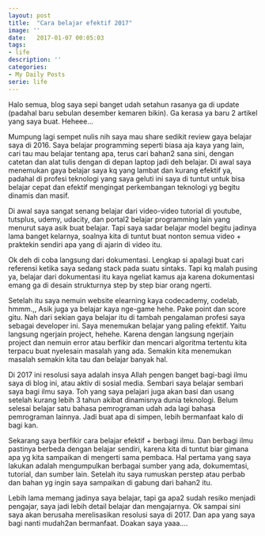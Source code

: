```yaml
---
layout: post
title:  "Cara belajar efektif 2017"
image: ''
date:   2017-01-07 00:05:03
tags:
- life
description: ''
categories:
- My Daily Posts
serie: life
---
```


Halo semua, blog saya sepi banget udah setahun rasanya ga di update (padahal baru sebulan desember kemaren bikin). Ga kerasa ya baru 2 artikel yang saya buat. Heheee...

Mumpung lagi sempet nulis nih saya mau share sedikit review gaya belajar saya di 2016. Saya belajar programming seperti biasa aja kaya yang lain, cari tau mau belajar tentang apa, terus cari bahan2 sana sini, dengan catetan dan alat tulis dengan di depan laptop jadi deh belajar. Di awal saya menemukan gaya belajar saya kq yang lambat dan kurang efektif ya, padahal di profesi teknologi yang saya geluti ini saya di tuntut untuk bisa belajar cepat dan efektif mengingat perkembangan teknologi yg begitu dinamis dan masif.

Di awal saya sangat senang belajar dari video-video tutorial di youtube, tutsplus, udemy, udacity, dan portal2 belajar programming lain yang menurut saya asik buat belajar. Tapi saya sadar belajar model begitu jadinya lama banget kelarnya, soalnya kita di tuntut buat nonton semua video + praktekin sendiri apa yang di ajarin di video itu.

Ok deh di coba langsung dari dokumentasi. Lengkap si apalagi buat cari referensi ketika saya sedang stack pada suatu sintaks. Tapi kq malah pusing ya, belajar dari dokumentasi itu kaya ngeliat kamus aja karena dokumentasi emang ga di desain strukturnya step by step biar orang ngerti.

Setelah itu saya nemuin website elearning kaya codecademy, codelab, hmmm.,, Asik juga ya belajar kaya nge-game hehe. Pake point dan score gitu. Nah dari sekian gaya belajar itu di tambah pengalaman profesi saya sebagai developer ini. Saya menemukan belajar yang paling efektif. Yaitu langsung ngerjain project, hehehe. Karena dengan langsung ngerjain project dan nemuin error atau berfikir dan mencari algoritma tertentu kita terpacu buat nyelesain masalah yang ada. Semakin kita menemukan masalah semakin kita tau dan belajar banyak hal.

Di 2017 ini resolusi saya adalah insya Allah pengen banget bagi-bagi ilmu saya di blog ini, atau aktiv di sosial media. Sembari saya belajar sembari saya bagi ilmu saya. Toh yang saya pelajari juga akan basi dan usang setelah kurang lebih 3 tahun akibat dinamisnya dunia teknologi. Belum selesai belajar satu bahasa pemrograman udah ada lagi bahasa pemrograman lainnya. Jadi buat apa di simpen, lebih bermanfaat kalo di bagi kan.

Sekarang saya berfikir cara belajar efektif + berbagi ilmu. Dan berbagi ilmu pastinya berbeda dengan belajar sendiri, karena kita di tuntut biar gimana apa yg kita sampaikan di mengerti sama pembaca. Hal pertama yang saya lakukan adalah mengumpulkan berbagai sumber yang ada, dokumemtasi, tutorial, dan sumber lain. Setelah itu saya rumuskan perstep atau perbab dan bahan yg ingin saya sampaikan di gabung dari bahan2 itu.

Lebih lama memang jadinya saya belajar, tapi ga apa2 sudah resiko menjadi pengajar, saya jadi lebih detail belajar dan mengajarnya. Ok sampai sini saya akan berusaha merelisasikan resolusi saya di 2017. Dan apa yang saya bagi nanti mudah2an bermanfaat. Doakan saya yaaa....





